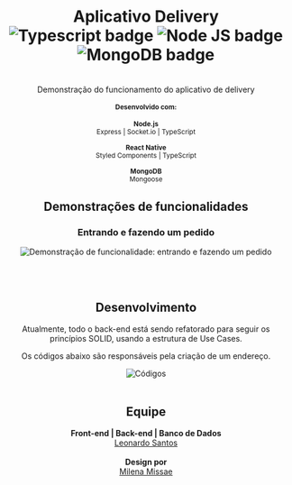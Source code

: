 <div align="center">
<h1>Aplicativo Delivery
<br>
<img alt="Typescript badge" src="https://img.shields.io/badge/Mobile-TypeScript-blue" />
<img alt="Node JS badge" src="https://img.shields.io/badge/Server-Node.js-brightgreen" />
<img alt="MongoDB badge" src="https://img.shields.io/badge/Database-MongoDB-brightgreen" />
</h1>
<br/>
Demonstração do funcionamento do aplicativo de delivery
<br>
<small>
<h4>Desenvolvido com:</h4>
  <strong>Node.js</strong><br>
  Express | Socket.io | TypeScript
  <br>
  <br>
  <strong>React Native</strong><br>
  Styled Components | TypeScript
  <br>
  <br>
  <strong>MongoDB</strong><br>
  Mongoose
</small>

<h2>Demonstrações de funcionalidades</h2>
<h3>Entrando e fazendo um pedido</h3>
<img alt="Demonstração de funcionalidade: entrando e fazendo um pedido" src="https://media4.giphy.com/media/QN4HM6eU5FyBe2lGiR/giphy.gif" />

<br><br>
<h2>Desenvolvimento</h2>
<p>Atualmente, todo o back-end está sendo refatorado para seguir os princípios SOLID, usando a estrutura de Use Cases.</p>
<p>Os códigos abaixo são responsáveis pela criação de um endereço.</p>
<img alt="Códigos" src="https://i.imgur.com/nclh2Qh.png"

<br><br>
<h2>Equipe</h2>
<strong>Front-end | Back-end | Banco de Dados</strong><br>
<a href="https://www.linkedin.com/in/leojsantos">Leonardo Santos</a>
<br>
<br>
<strong>Design por</strong><br>
<a href="https://www.linkedin.com/in/milena-m-784276126/">Milena Missae</a>
</div>

